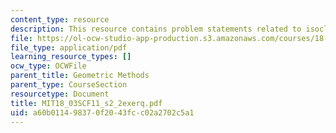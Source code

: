 ```yaml
---
content_type: resource
description: This resource contains problem statements related to isoclines.
file: https://ol-ocw-studio-app-production.s3.amazonaws.com/courses/18-03sc-differential-equations-fall-2011/a60b011498370f2043fcc02a2702c5a1_MIT18_03SCF11_s2_2exerq.pdf
file_type: application/pdf
learning_resource_types: []
ocw_type: OCWFile
parent_title: Geometric Methods
parent_type: CourseSection
resourcetype: Document
title: MIT18_03SCF11_s2_2exerq.pdf
uid: a60b0114-9837-0f20-43fc-c02a2702c5a1
---
```


